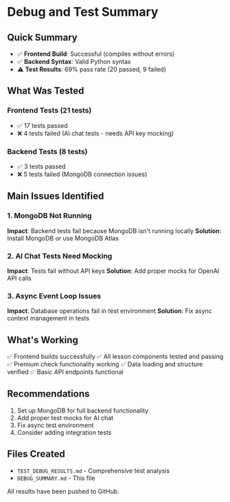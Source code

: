 # Debug and Test Summary

## Quick Summary
- ✅ **Frontend Build**: Successful (compiles without errors)
- ✅ **Backend Syntax**: Valid Python syntax
- ⚠️ **Test Results**: 69% pass rate (20 passed, 9 failed)

## What Was Tested

### Frontend Tests (21 tests)
- ✅ 17 tests passed
- ❌ 4 tests failed (AI chat tests - needs API key mocking)

### Backend Tests (8 tests)
- ✅ 3 tests passed
- ❌ 5 tests failed (MongoDB connection issues)

## Main Issues Identified

### 1. MongoDB Not Running
**Impact**: Backend tests fail because MongoDB isn't running locally
**Solution**: Install MongoDB or use MongoDB Atlas

### 2. AI Chat Tests Need Mocking
**Impact**: Tests fail without API keys
**Solution**: Add proper mocks for OpenAI API calls

### 3. Async Event Loop Issues
**Impact**: Database operations fail in test environment
**Solution**: Fix async context management in tests

## What's Working
✅ Frontend builds successfully
✅ All lesson components tested and passing
✅ Premium check functionality working
✅ Data loading and structure verified
✅ Basic API endpoints functional

## Recommendations
1. Set up MongoDB for full backend functionality
2. Add proper test mocks for AI chat
3. Fix async test environment
4. Consider adding integration tests

## Files Created
- `TEST_DEBUG_RESULTS.md` - Comprehensive test analysis
- `DEBUG_SUMMARY.md` - This file

All results have been pushed to GitHub.
